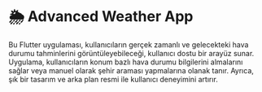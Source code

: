 # 🌦️ Advanced Weather App

Bu Flutter uygulaması, kullanıcıların gerçek zamanlı ve gelecekteki hava durumu tahminlerini görüntüleyebileceği, kullanıcı dostu bir arayüz sunar. Uygulama, kullanıcıların konum bazlı hava durumu bilgilerini almalarını sağlar veya manuel olarak şehir araması yapmalarına olanak tanır. Ayrıca, şık bir tasarım ve arka plan resmi ile kullanıcı deneyimini artırır.


